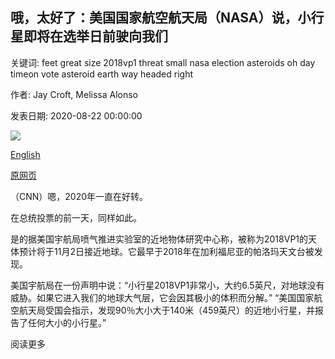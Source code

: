 ## 哦，太好了：美国国家航空航天局（NASA）说，小行星即将在选举日前驶向我们

关键词: feet great size 2018vp1 threat small nasa election asteroids oh day timeon vote asteroid earth way headed right

作者: Jay Croft, Melissa Alonso

发表日期: 2020-08-22 00:00:00

![](https://cdn.cnn.com/cnnnext/dam/assets/200822105001-01-palomar-observatory-file-super-tease.jpg)

[English](Oh%2C%20great%3A%20NASA%20says%20an%20asteroid%20is%20headed%20our%20way%20right%20before%20Election%20Day.md)

[原网页](https://edition.cnn.com/2020/08/22/us/asteroid-earth-november-2020-nasa-election-trnd/index.html)

（CNN）嗯，2020年一直在好转。

在总统投票的前一天，同样如此。

是的据美国宇航局喷气推进实验室的近地物体研究中心称，被称为2018VP1的天体预计将于11月2日接近地球。它最早于2018年在加利福尼亚的帕洛玛天文台被发现。

美国宇航局在一份声明中说：“小行星2018VP1非常小，大约6.5英尺，对地球没有威胁。如果它进入我们的地球大气层，它会因其极小的体积而分解。” “美国国家航空航天局受国会指示，发现90％大小大于140米（459英尺）的近地小行星，并报告了任何大小的小行星。”

阅读更多